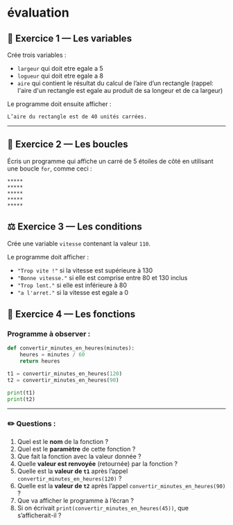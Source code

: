 # évaluation

<script>
  const password = "mdpi251"; // mot de passe
  const userInput = prompt("Entrez le mot de passe pour accéder à cette page :");

  if (userInput !== password) {
    alert("Mot de passe incorrect !");
    window.location.href = "/";
  }
</script>

## 🧩 **Exercice 1 — Les variables**

Crée trois variables :

* `largeur` qui doit etre egale a 5
* `logueur` qui doit etre egale a 8
* `aire` qui contient le résultat du calcul de l’aire d’un rectangle (rappel: l'aire d'un rectangle est egale au produit de sa longeur et de ca largeur)

Le programme doit ensuite afficher :

```
L’aire du rectangle est de 40 unités carrées.
```

---

## 🔁 **Exercice 2 — Les boucles**

Écris un programme qui affiche un carré de 5 étoiles de côté en utilisant une boucle `for`, comme ceci :

```
*****
*****
*****
*****
*****
```

## ⚖️ **Exercice 3 — Les conditions**

Crée une variable `vitesse` contenant la valeur `110`.

Le programme doit afficher :

* `"Trop vite !"` si la vitesse est supérieure à 130
* `"Bonne vitesse."` si elle est comprise entre 80 et 130 inclus
* `"Trop lent."` si elle est inférieure à 80
* `"a l'arret."` si la vitesse est egale a 0

## 🧩 **Exercice 4 — Les fonctions**

### Programme à observer :

```python
def convertir_minutes_en_heures(minutes):
    heures = minutes / 60
    return heures

t1 = convertir_minutes_en_heures(120)
t2 = convertir_minutes_en_heures(90)

print(t1)
print(t2)
```

---

### ✏️ Questions :

1. Quel est le **nom** de la fonction ?
2. Quel est le **paramètre** de cette fonction ?
3. Que fait la fonction avec la valeur donnée ?
4. Quelle **valeur est renvoyée** (retournée) par la fonction ?
5. Quelle est la **valeur de `t1`** après l’appel `convertir_minutes_en_heures(120)` ?
6. Quelle est la **valeur de `t2`** après l’appel `convertir_minutes_en_heures(90)` ?
7. Que va afficher le programme à l’écran ?
8. Si on écrivait `print(convertir_minutes_en_heures(45))`, que s’afficherait-il ?

